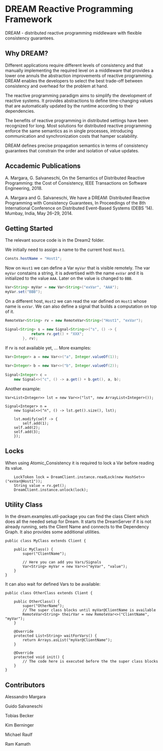 # DREAM Reactive Programming Framework

DREAM - distributed reactive programming
middleware with flexible consistency guarantees.

## Why DREAM?

Different applications require different levels of consistency
and that manually implementing the required level on a middleware that
provides a lower one annuls the abstraction improvements of reactive
programming. DREAM enables the developers to select
the best trade-off between consistency and overhead for the problem at
hand.

The reactive programming paradigm aims to simplify the development of reactive
systems. It provides abstractions to define time-changing values that are
automatically updated by the runtime according to their dependencies.

The benefits of reactive programming in distributed settings have been
recognized for long. Most solutions for distributed reactive
programming enforce the same semantics as in single processes, introducing
communication and synchronization costs that hamper scalability.

DREAM defines precise propagation
semantics in terms of consistency guarantees that constrain the order and
isolation of value updates. 


## Accademic Publications

A. Margara, G. Salvaneschi, On the Semantics of Distributed Reactive Programming: the Cost of Consistency, IEEE Transactions on Software Engineering, 2018.

A. Margara and G. Salvaneschi, We have a DREAM: Distributed Reactive Programming with Consistency Guarantees, In Proceedings of the 8th International Conference on Distributed Event-Based Systems (DEBS ’14). Mumbay, India, May 26–29, 2014.

## Getting Started

The relevant source code is in the Dream2 folder. 


We initially need to assign a name to the current host `Host1`.
```java
Consts.hostName = "Host1";
```
Now on `Host1` we can define a Var `myVar` that is visible remotely. The var `myVar` constains a string, it is advertised with the name `exVar` and it is initialized to the value `AAA`. Later on the value is changed to `BBB`.
```java
Var<String> myVar = new Var<String>("exVar", "AAA");
myVar.set("BBB");
```

On a different host, `Host2` we can read the var defined on `Host1` whose name is `exVar`. We can also define a signal that builds a computation on top of it.

```java
RemoteVar<String> rv = new RemoteVar<String>("Host1", "exVar");

Signal<String> s = new Signal<String>>("s", () -> {
			return rv.get() + "XXX";	
		}, rv);
```
If rv is not available yet, ...
More examples:


```java
Var<Integer> a = new Var<>("a", Integer.valueOf(1));
	  
Var<Integer> b = new Var<>("b", Integer.valueOf(2));
	  
Signal<Integer> c =
    new Signal<>("c", () -> a.get() + b.get(), a, b);
```

Another example:

```
Var<List<Integer>> lst = new Var<>("lst", new ArrayList<Integer>());
	  
Signal<Integer> n =
    new Signal<>("n", () -> lst.get().size(), lst);
	  
    lst.modify(self -> {
        self.add(1);
	self.add(2);
	self.add(3);
    });
```
	  
## Locks
When using Atomic_Consistency it is required to lock a Var before reading its value.
```
	LockToken lock = DreamClient.instance.readLock(new HashSet<>("exVar@Host1"));
	String value = rv.get();
	DreamClient.instance.unlock(lock);
```

## Utility Class
In the dream.examples.util-package you can find the class Client which does all the needed setup for Dream.
It starts the DreamServer if it is not already running, sets the Client Name and connects to the Dependency Graph.
It also provides some additional utilities.

```
public class MyClass extends Client {

	public MyClass() {
		super("ClientName");
		
		// Here you can add you Vars/Signals
		Var<String> myVar = new Var<>("myVar", "value");
	}
}
```

It can also wait for defined Vars to be available:

```
public class OtherClass extends Client {

	public OtherClass() {
		super("OtherName");
		// The super class blocks until myVar@ClientName is available
		RemoteVar<String> theirVar = new RemoteVar<>("ClientName", "myVar");
	}
	
	@Override
	protected List<String> waitForVars() {
		return Arrays.asList("myVar@ClientName");
	}
	
	@Override
	protected void init() {
		// The code here is executed before the the super class blocks
	}
}
```

## Contributors

Alessandro Margara

Guido Salvaneschi

Tobias Becker

Kim Berninger 

Michael Raulf

Ram Kamath



	  
